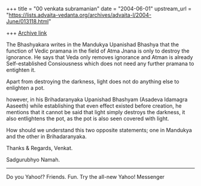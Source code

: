 +++
title = "00 venkata subramanian"
date = "2004-06-01"
upstream_url = "https://lists.advaita-vedanta.org/archives/advaita-l/2004-June/013118.html"

+++
[Archive link](https://lists.advaita-vedanta.org/archives/advaita-l/2004-June/013118.html)


The Bhashyakara writes in the Mandukya Upanishad Bhashya that the function of Vedic pramana in the field of Atma Jnana is only to destroy the ignorance.  He says that Veda only removes ignorance and Atman is already Self-established Consiousness which does not need any further pramana to entighten it.

Apart from destroying the darkness, light does not do anything else to enlighten  a pot.

however, in his Brihadaranyaka Upanishad Bhashyam (Asadeva Idamagra Aaseeth) while establishing that even effect existed before creation, he mentions that it cannot be said that light simply destroys the darkness, it also entlightens the pot, as the pot is also seen covered with light.

How should we understand this two opposite statements; one in Mandukya and the other in Brihadaranyaka.


Thanks & Regards,
Venkat.

Sadgurubhyo Namah.

---------------------------------
Do you Yahoo!?
Friends.  Fun. Try the all-new Yahoo! Messenger

